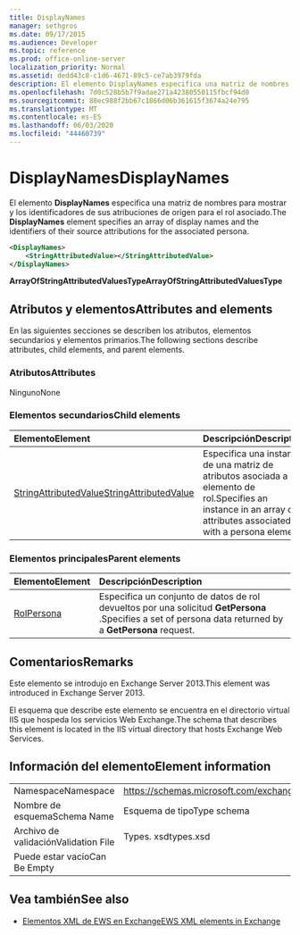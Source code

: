```yaml
---
title: DisplayNames
manager: sethgros
ms.date: 09/17/2015
ms.audience: Developer
ms.topic: reference
ms.prod: office-online-server
localization_priority: Normal
ms.assetid: dedd43c8-c1d6-4671-89c5-ce7ab3979fda
description: El elemento DisplayNames especifica una matriz de nombres para mostrar y los identificadores de sus atribuciones de origen para el rol asociado.
ms.openlocfilehash: 7d0c528b5b7f9adae271a42380550115fbcf94d0
ms.sourcegitcommit: 88ec988f2bb67c1866d06b361615f3674a24e795
ms.translationtype: MT
ms.contentlocale: es-ES
ms.lasthandoff: 06/03/2020
ms.locfileid: "44460739"
---
```

# <a name="displaynames"></a><span data-ttu-id="0b574-103">DisplayNames</span><span class="sxs-lookup"><span data-stu-id="0b574-103">DisplayNames</span></span>

<span data-ttu-id="0b574-104">El elemento **DisplayNames** especifica una matriz de nombres para mostrar y los identificadores de sus atribuciones de origen para el rol asociado.</span><span class="sxs-lookup"><span data-stu-id="0b574-104">The **DisplayNames** element specifies an array of display names and the identifiers of their source attributions for the associated persona.</span></span> 
  
```xml
<DisplayNames>
    <StringAttributedValue></StringAttributedValue>
</DisplayNames>
```

 <span data-ttu-id="0b574-105">**ArrayOfStringAttributedValuesType**</span><span class="sxs-lookup"><span data-stu-id="0b574-105">**ArrayOfStringAttributedValuesType**</span></span>
## <a name="attributes-and-elements"></a><span data-ttu-id="0b574-106">Atributos y elementos</span><span class="sxs-lookup"><span data-stu-id="0b574-106">Attributes and elements</span></span>

<span data-ttu-id="0b574-107">En las siguientes secciones se describen los atributos, elementos secundarios y elementos primarios.</span><span class="sxs-lookup"><span data-stu-id="0b574-107">The following sections describe attributes, child elements, and parent elements.</span></span>
  
### <a name="attributes"></a><span data-ttu-id="0b574-108">Atributos</span><span class="sxs-lookup"><span data-stu-id="0b574-108">Attributes</span></span>

<span data-ttu-id="0b574-109">Ninguno</span><span class="sxs-lookup"><span data-stu-id="0b574-109">None</span></span>
  
### <a name="child-elements"></a><span data-ttu-id="0b574-110">Elementos secundarios</span><span class="sxs-lookup"><span data-stu-id="0b574-110">Child elements</span></span>

|<span data-ttu-id="0b574-111">**Elemento**</span><span class="sxs-lookup"><span data-stu-id="0b574-111">**Element**</span></span>|<span data-ttu-id="0b574-112">**Descripción**</span><span class="sxs-lookup"><span data-stu-id="0b574-112">**Description**</span></span>|
|:-----|:-----|
|[<span data-ttu-id="0b574-113">StringAttributedValue</span><span class="sxs-lookup"><span data-stu-id="0b574-113">StringAttributedValue</span></span>](stringattributedvalue.md) <br/> |<span data-ttu-id="0b574-114">Especifica una instancia de una matriz de atributos asociada a un elemento de rol.</span><span class="sxs-lookup"><span data-stu-id="0b574-114">Specifies an instance in an array of attributes associated with a persona element.</span></span>  <br/> |
   
### <a name="parent-elements"></a><span data-ttu-id="0b574-115">Elementos principales</span><span class="sxs-lookup"><span data-stu-id="0b574-115">Parent elements</span></span>

|<span data-ttu-id="0b574-116">**Elemento**</span><span class="sxs-lookup"><span data-stu-id="0b574-116">**Element**</span></span>|<span data-ttu-id="0b574-117">**Descripción**</span><span class="sxs-lookup"><span data-stu-id="0b574-117">**Description**</span></span>|
|:-----|:-----|
|[<span data-ttu-id="0b574-118">Rol</span><span class="sxs-lookup"><span data-stu-id="0b574-118">Persona</span></span>](persona.md) <br/> |<span data-ttu-id="0b574-119">Especifica un conjunto de datos de rol devueltos por una solicitud **GetPersona** .</span><span class="sxs-lookup"><span data-stu-id="0b574-119">Specifies a set of persona data returned by a **GetPersona** request.</span></span>  <br/> |
   
## <a name="remarks"></a><span data-ttu-id="0b574-120">Comentarios</span><span class="sxs-lookup"><span data-stu-id="0b574-120">Remarks</span></span>

<span data-ttu-id="0b574-121">Este elemento se introdujo en Exchange Server 2013.</span><span class="sxs-lookup"><span data-stu-id="0b574-121">This element was introduced in Exchange Server 2013.</span></span>
  
<span data-ttu-id="0b574-122">El esquema que describe este elemento se encuentra en el directorio virtual IIS que hospeda los servicios Web Exchange.</span><span class="sxs-lookup"><span data-stu-id="0b574-122">The schema that describes this element is located in the IIS virtual directory that hosts Exchange Web Services.</span></span>
  
## <a name="element-information"></a><span data-ttu-id="0b574-123">Información del elemento</span><span class="sxs-lookup"><span data-stu-id="0b574-123">Element information</span></span>

|||
|:-----|:-----|
|<span data-ttu-id="0b574-124">Namespace</span><span class="sxs-lookup"><span data-stu-id="0b574-124">Namespace</span></span>  <br/> |https://schemas.microsoft.com/exchange/services/2006/types  <br/> |
|<span data-ttu-id="0b574-125">Nombre de esquema</span><span class="sxs-lookup"><span data-stu-id="0b574-125">Schema Name</span></span>  <br/> |<span data-ttu-id="0b574-126">Esquema de tipo</span><span class="sxs-lookup"><span data-stu-id="0b574-126">Type schema</span></span>  <br/> |
|<span data-ttu-id="0b574-127">Archivo de validación</span><span class="sxs-lookup"><span data-stu-id="0b574-127">Validation File</span></span>  <br/> |<span data-ttu-id="0b574-128">Types. xsd</span><span class="sxs-lookup"><span data-stu-id="0b574-128">types.xsd</span></span>  <br/> |
|<span data-ttu-id="0b574-129">Puede estar vacío</span><span class="sxs-lookup"><span data-stu-id="0b574-129">Can Be Empty</span></span>  <br/> ||
   
## <a name="see-also"></a><span data-ttu-id="0b574-130">Vea también</span><span class="sxs-lookup"><span data-stu-id="0b574-130">See also</span></span>

- [<span data-ttu-id="0b574-131">Elementos XML de EWS en Exchange</span><span class="sxs-lookup"><span data-stu-id="0b574-131">EWS XML elements in Exchange</span></span>](ews-xml-elements-in-exchange.md)

